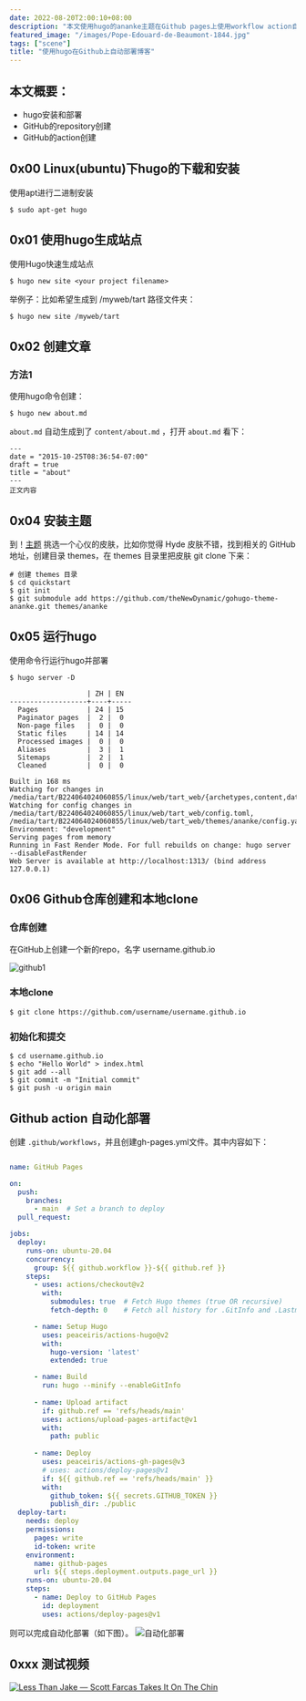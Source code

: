 ```yaml
---
date: 2022-08-20T2:00:10+08:00
description: "本文使用hugo的ananke主题在Github pages上使用workflow action自动生成和部署博客"
featured_image: "/images/Pope-Edouard-de-Beaumont-1844.jpg"
tags: ["scene"]
title: "使用hugo在Github上自动部署博客"
---
```


## 本文概要：
- hugo安装和部署
- GitHub的repository创建
- GitHub的action创建


## 0x00 Linux(ubuntu)下hugo的下载和安装

使用apt进行二进制安装

```shell
$ sudo apt-get hugo
```

## 0x01 使用hugo生成站点

使用Hugo快速生成站点

```shell 
$ hugo new site <your project filename>
```

举例子：比如希望生成到 /myweb/tart 路径文件夹：

```shell
$ hugo new site /myweb/tart
```

## 0x02 创建文章

### 方法1

使用hugo命令创建：

```shell
$ hugo new about.md
```
<code>about.md</code> 自动生成到了 <code>content/about.md</code> ，打开 <code>about.md</code> 看下：
```
---
date = "2015-10-25T08:36:54-07:00"
draft = true
title = "about"
---
正文内容
```

## 0x04 安装主题

到！[主题](https://themes.gohugo.io/) 挑选一个心仪的皮肤，比如你觉得 Hyde 皮肤不错，找到相关的 GitHub 地址，创建目录 themes，在 themes 目录里把皮肤 git clone 下来：
```shell
# 创建 themes 目录
$ cd quickstart
$ git init
$ git submodule add https://github.com/theNewDynamic/gohugo-theme-ananke.git themes/ananke
```
## 0x05 运行hugo

使用命令行运行hugo并部署

```shell
$ hugo server -D

                   | ZH | EN  
-------------------+----+-----
  Pages            | 24 | 15  
  Paginator pages  |  2 |  0  
  Non-page files   |  0 |  0  
  Static files     | 14 | 14  
  Processed images |  0 |  0  
  Aliases          |  3 |  1  
  Sitemaps         |  2 |  1  
  Cleaned          |  0 |  0  

Built in 168 ms
Watching for changes in /media/tart/B224064024060855/linux/web/tart_web/{archetypes,content,data,layouts,static,themes}
Watching for config changes in /media/tart/B224064024060855/linux/web/tart_web/config.toml, /media/tart/B224064024060855/linux/web/tart_web/themes/ananke/config.yaml
Environment: "development"
Serving pages from memory
Running in Fast Render Mode. For full rebuilds on change: hugo server --disableFastRender
Web Server is available at http://localhost:1313/ (bind address 127.0.0.1)
```

## 0x06 Github仓库创建和本地clone

### 仓库创建
在GitHub上创建一个新的repo，名字 username.github.io 

![github1](../images/github_pages_share/github1.png)

### 本地clone

```shell
$ git clone https://github.com/username/username.github.io
```

### 初始化和提交

```shell
$ cd username.github.io
$ echo "Hello World" > index.html
$ git add --all
$ git commit -m "Initial commit"
$ git push -u origin main
```


## Github action 自动化部署

创建 <code>.github/workflows</code>，并且创建gh-pages.yml文件。其中内容如下：

```yml

name: GitHub Pages

on:
  push:
    branches:
      - main  # Set a branch to deploy
  pull_request:

jobs:
  deploy:
    runs-on: ubuntu-20.04
    concurrency:
      group: ${{ github.workflow }}-${{ github.ref }}
    steps:
      - uses: actions/checkout@v2
        with:
          submodules: true  # Fetch Hugo themes (true OR recursive)
          fetch-depth: 0    # Fetch all history for .GitInfo and .Lastmod

      - name: Setup Hugo
        uses: peaceiris/actions-hugo@v2
        with:
          hugo-version: 'latest'
          extended: true

      - name: Build
        run: hugo --minify --enableGitInfo
        
      - name: Upload artifact
        if: github.ref == 'refs/heads/main'
        uses: actions/upload-pages-artifact@v1
        with:
          path: public
          
      - name: Deploy
        uses: peaceiris/actions-gh-pages@v3
        # uses: actions/deploy-pages@v1
        if: ${{ github.ref == 'refs/heads/main' }}
        with:
          github_token: ${{ secrets.GITHUB_TOKEN }}
          publish_dir: ./public
  deploy-tart:
    needs: deploy
    permissions:
      pages: write
      id-token: write
    environment:
      name: github-pages
      url: ${{ steps.deployment.outputs.page_url }}
    runs-on: ubuntu-20.04
    steps:
      - name: Deploy to GitHub Pages
        id: deployment
        uses: actions/deploy-pages@v1
```
则可以完成自动化部署（如下图）。
![自动化部署](../images/github_pages_share/git2.png)


## 0xxx 测试视频

[![Less Than Jake — Scott Farcas Takes It On The Chin](https://i1.hdslb.com/bfs/archive/1b70311967ef4bbb7866b65083beb66e63cbf11d.jpg@640w_400h_1c_!web-space-index-myvideo.webp)](https://www.bilibili.com/video/BV1dY411x7VR?spm_id_from=333.999.0.0&vd_source=1a1821ee25f550c161fa84ea16f7b0ef)